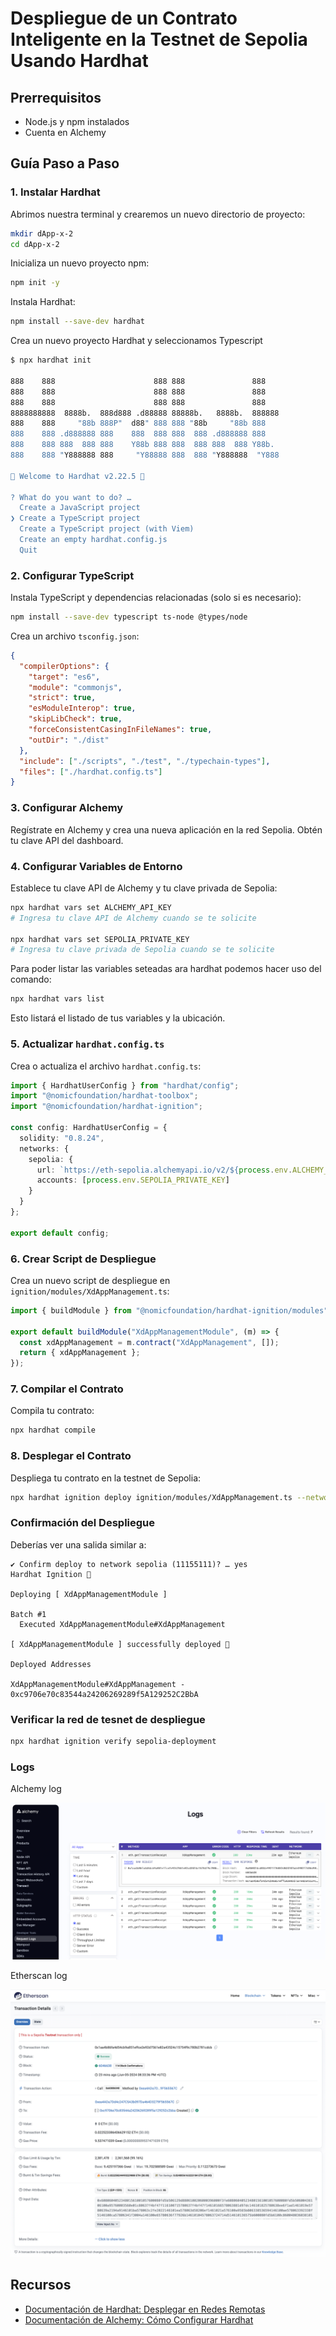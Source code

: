 # Despliegue de un Contrato Inteligente en la Testnet de Sepolia Usando Hardhat

## Prerrequisitos

- Node.js y npm instalados
- Cuenta en Alchemy

## Guía Paso a Paso

### 1. Instalar Hardhat

Abrimos nuestra terminal y crearemos un nuevo directorio de proyecto:
```bash
mkdir dApp-x-2
cd dApp-x-2
```

Inicializa un nuevo proyecto npm:
```bash
npm init -y
```

Instala Hardhat:
```bash
npm install --save-dev hardhat
```

Crea un nuevo proyecto Hardhat y seleccionamos Typescript
```bash
$ npx hardhat init

888    888                      888 888               888
888    888                      888 888               888
888    888                      888 888               888
8888888888  8888b.  888d888 .d88888 88888b.   8888b.  888888
888    888     "88b 888P"  d88" 888 888 "88b     "88b 888
888    888 .d888888 888    888  888 888  888 .d888888 888
888    888 888  888 888    Y88b 888 888  888 888  888 Y88b.
888    888 "Y888888 888     "Y88888 888  888 "Y888888  "Y888

👷 Welcome to Hardhat v2.22.5 👷‍

? What do you want to do? …
  Create a JavaScript project
❯ Create a TypeScript project
  Create a TypeScript project (with Viem)
  Create an empty hardhat.config.js
  Quit
```

### 2. Configurar TypeScript

Instala TypeScript y dependencias relacionadas (solo si es necesario):
```bash
npm install --save-dev typescript ts-node @types/node
```

Crea un archivo `tsconfig.json`:
```json
{
  "compilerOptions": {
    "target": "es6",
    "module": "commonjs",
    "strict": true,
    "esModuleInterop": true,
    "skipLibCheck": true,
    "forceConsistentCasingInFileNames": true,
    "outDir": "./dist"
  },
  "include": ["./scripts", "./test", "./typechain-types"],
  "files": ["./hardhat.config.ts"]
}
```

### 3. Configurar Alchemy

Regístrate en Alchemy y crea una nueva aplicación en la red Sepolia. Obtén tu clave API del dashboard.

### 4. Configurar Variables de Entorno

Establece tu clave API de Alchemy y tu clave privada de Sepolia:
```bash
npx hardhat vars set ALCHEMY_API_KEY
# Ingresa tu clave API de Alchemy cuando se te solicite

npx hardhat vars set SEPOLIA_PRIVATE_KEY
# Ingresa tu clave privada de Sepolia cuando se te solicite
```

Para poder listar las variables seteadas ara hardhat podemos hacer uso del comando:
```bash
npx hardhat vars list
```
Esto listará el listado de tus variables y la ubicación.

### 5. Actualizar `hardhat.config.ts`

Crea o actualiza el archivo `hardhat.config.ts`:
```typescript
import { HardhatUserConfig } from "hardhat/config";
import "@nomicfoundation/hardhat-toolbox";
import "@nomicfoundation/hardhat-ignition";

const config: HardhatUserConfig = {
  solidity: "0.8.24",
  networks: {
    sepolia: {
      url: `https://eth-sepolia.alchemyapi.io/v2/${process.env.ALCHEMY_API_KEY}`,
      accounts: [process.env.SEPOLIA_PRIVATE_KEY]
    }
  }
};

export default config;
```

### 6. Crear Script de Despliegue

Crea un nuevo script de despliegue en `ignition/modules/XdAppManagement.ts`:
```typescript
import { buildModule } from "@nomicfoundation/hardhat-ignition/modules";

export default buildModule("XdAppManagementModule", (m) => {
  const xdAppManagement = m.contract("XdAppManagement", []);
  return { xdAppManagement };
});
```

### 7. Compilar el Contrato

Compila tu contrato:
```bash
npx hardhat compile
```

### 8. Desplegar el Contrato

Despliega tu contrato en la testnet de Sepolia:
```bash
npx hardhat ignition deploy ignition/modules/XdAppManagement.ts --network sepolia
```

### Confirmación del Despliegue

Deberías ver una salida similar a:
```
✔ Confirm deploy to network sepolia (11155111)? … yes
Hardhat Ignition 🚀

Deploying [ XdAppManagementModule ]

Batch #1
  Executed XdAppManagementModule#XdAppManagement

[ XdAppManagementModule ] successfully deployed 🚀

Deployed Addresses

XdAppManagementModule#XdAppManagement - 0xc9706e70c83544a24206269289f5A129252C2BbA
```

### Verificar la red de tesnet de despliegue 
```bash
npx hardhat ignition verify sepolia-deployment
```

### Logs

Alchemy log

![Alchemy Logs](assets/alchemy-logs.png)

Etherscan log

![Etherscan Logs](assets/etherscan-logs.png)


## Recursos
- [Documentación de Hardhat: Desplegar en Redes Remotas](https://hardhat.org/tutorial/deploying-to-a-live-network#deploying-to-remote-networks)
- [Documentación de Alchemy: Cómo Configurar Hardhat](https://docs.alchemy.com/docs/how-to-set-up-hardhat)